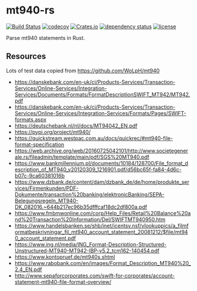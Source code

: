 # mt940-rs

[![Build Status](https://travis-ci.com/svenstaro/mt940-rs.svg?branch=master)](https://travis-ci.org/svenstaro/mt940-rs)
[![codecov](https://codecov.io/gh/svenstaro/mt940-rs/branch/master/graph/badge.svg)](https://codecov.io/gh/svenstaro/mt940-rs)
[![Crates.io](https://img.shields.io/crates/v/mt940-rs.svg)](https://crates.io/crates/mt940-rs)
[![dependency status](https://deps.rs/repo/github/svenstaro/mt940-rs/status.svg)](https://deps.rs/repo/github/svenstaro/mt940-rs)
[![license](http://img.shields.io/badge/license-MIT-blue.svg)](https://github.com/svenstaro/mt940-rs/blob/master/LICENSE)


Parse mt940 statements in Rust.

## Resources

Lots of test data copied from https://github.com/WoLpH/mt940

- https://danskebank.com/en-uk/ci/Products-Services/Transaction-Services/Online-Services/Integration-Services/Documents/Formats/FormatDescriptionSWIFT_MT942/MT942.pdf
- https://danskebank.com/en-uk/ci/Products-Services/Transaction-Services/Online-Services/Integration-Services/Formats/Pages/SWIFT-formats.aspx
- https://deutschebank.nl/nl/docs/MT94042_EN.pdf
- https://pypi.org/project/mt940/
- https://quickstream.westpac.com.au/docs/quickrec/#mt940-file-format-specification
- https://web.archive.org/web/20160725042101/http://www.societegenerale.rs/fileadmin/template/main/pdf/SGS%20MT940.pdf
- https://www.bankmillennium.pl/documents/10184/128700/File_format_description_of_MT940_v20120309_1216901.pdf/d56bc65f-fa84-4d6c-b07c-9ca60381016b
- https://www.dzbank.de/content/dam/dzbank_de/de/home/produkte_services/Firmenkunden/PDF-Dokumente/transaction%20banking/elektronicBanking/SEPA-Belegungsregeln_MT940-DK_082016.~644b217ec96b35dfffcaf18dc2df800a.pdf
- https://www.fmbmwonline.com/corp/Help_Files/Retail%20Balance%20and%20Transaction%20Information/Del/SWIFTMT940950.htm
- https://www.handelsbanken.se/shb/inet/icentsv.nsf/vlookuppics/a_filmformatbeskrivningar_fil_mt940_account_statement_20081212/$file/mt940_account_statement.pdf
- https://www.ing.nl/media/ING_Format-Description-Structured-Unstructured-MT940-MT942-IBP-v5.2_tcm162-140454.pdf<Paste>
- https://www.kontopruef.de/mt940s.shtml
- https://www.rabobank.com/en/images/Format_Description_MT940%20_2.4_EN.pdf
- http://www.sepaforcorporates.com/swift-for-corporates/account-statement-mt940-file-format-overview/
